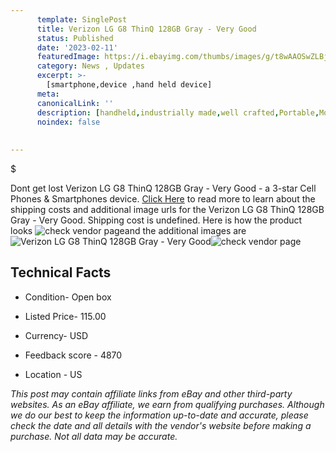 ```yaml
---
      template: SinglePost
      title: Verizon LG G8 ThinQ 128GB Gray - Very Good
      status: Published
      date: '2023-02-11'
      featuredImage: https://i.ebayimg.com/thumbs/images/g/t8wAAOSwZLBja2gc/s-l225.jpg
      category: News , Updates
      excerpt: >-
        [smartphone,device ,hand held device]
      meta:
      canonicalLink: ''
      description: [handheld,industrially made,well crafted,Portable,Mobile,Compact,Convenient,Lightweight,Maneuverable,Man-portable,Miniature,Carriable,Hand-held,Light,Holdable,Transportable,Mobile device,Pocket-sized,On-the-go,Wireless,Cordless,Compact size,Convenient size, smartphone,device ,hand held device]
      noindex: false
      
        
---
```

$

Dont get lost  Verizon LG G8 ThinQ 128GB Gray - Very Good - a 3-star Cell Phones & Smartphones device. [Click Here](https://www.ebay.com/itm/225243294854?hash=item34718bec86%3Ag%3At8wAAOSwZLBja2gc&mkevt=1&mkcid=1&mkrid=711-53200-19255-0&campid=%253CePNCampaignId%253E&customid=%253CreferenceId%253E&toolid=10049) to read more to learn about the shipping costs and additional image urls for the Verizon LG G8 ThinQ 128GB Gray - Very Good. Shipping cost is undefined. Here is how the product looks ![check vendor page](https://i.ebayimg.com/thumbs/images/g/t8wAAOSwZLBja2gc/s-l225.jpg)and the additional images are![Verizon LG G8 ThinQ 128GB Gray - Very Good](https://i.ebayimg.com/images/g/t8wAAOSwZLBja2gc/s-l500.jpg)![check vendor page](https://origin-galleryplus.ebayimg.com/ws/web/225243294854_2_0_1/225x225.jpg,https://origin-galleryplus.ebayimg.com/ws/web/225243294854_3_0_1/225x225.jpg)



 ## Technical Facts 



     
      

 - Condition- Open box 


      

 - Listed Price- 115.00 


      

 - Currency- USD 


      

 - Feedback score - 4870 


      

 - Location - US 


      
      

 *_This post may contain affiliate links from eBay and other third-party websites. As an eBay affiliate, we earn from qualifying purchases. Although we do our best to keep the information up-to-date and accurate, please check the date and all details with the vendor's website before making a purchase. Not all data may be accurate._*






